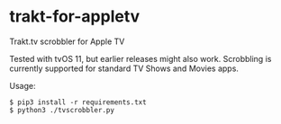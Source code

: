 # trakt-for-appletv
Trakt.tv scrobbler for Apple TV

Tested with tvOS 11, but earlier releases might also work. Scrobbling is currently supported for standard TV Shows and 
Movies apps.

Usage:
```
$ pip3 install -r requirements.txt
$ python3 ./tvscrobbler.py 
```